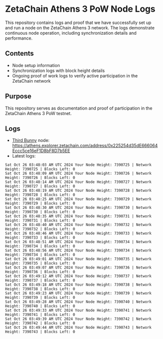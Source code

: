 # ZetaChain Athens 3 PoW Node Logs
This repository contains logs and proof that we have successfully set up and run a node on the ZetaChain Athens 3 network. The logs demonstrate continuous node operation, including synchronization details and performance.

## Contents
- Node setup information
- Synchronization logs with block height details
- Ongoing proof of work logs to verify active participation in the ZetaChain network

## Purpose
This repository serves as documentation and proof of participation in the ZetaChain Athens 3 PoW testnet.

## Logs

- [Third Bunny](https://thirdbunny.xyz/) node: https://athens.explorer.zetachain.com/address/0x225254d35dE666064Eccc5ce16eF1D8bF8D7b5EE
- Latest logs:
```
Sat Oct 26 03:48:03 AM UTC 2024 Your Node Height: 7390725 | Network Height: 7390725 | Blocks Left: 0
Sat Oct 26 03:48:09 AM UTC 2024 Your Node Height: 7390726 | Network Height: 7390726 | Blocks Left: 0
Sat Oct 26 03:48:14 AM UTC 2024 Your Node Height: 7390727 | Network Height: 7390727 | Blocks Left: 0
Sat Oct 26 03:48:19 AM UTC 2024 Your Node Height: 7390728 | Network Height: 7390728 | Blocks Left: 0
Sat Oct 26 03:48:25 AM UTC 2024 Your Node Height: 7390729 | Network Height: 7390729 | Blocks Left: 0
Sat Oct 26 03:48:30 AM UTC 2024 Your Node Height: 7390730 | Network Height: 7390730 | Blocks Left: 0
Sat Oct 26 03:48:35 AM UTC 2024 Your Node Height: 7390731 | Network Height: 7390731 | Blocks Left: 0
Sat Oct 26 03:48:40 AM UTC 2024 Your Node Height: 7390732 | Network Height: 7390732 | Blocks Left: 0
Sat Oct 26 03:48:46 AM UTC 2024 Your Node Height: 7390733 | Network Height: 7390733 | Blocks Left: 0
Sat Oct 26 03:48:51 AM UTC 2024 Your Node Height: 7390734 | Network Height: 7390734 | Blocks Left: 0
Sat Oct 26 03:48:56 AM UTC 2024 Your Node Height: 7390734 | Network Height: 7390734 | Blocks Left: 0
Sat Oct 26 03:49:01 AM UTC 2024 Your Node Height: 7390735 | Network Height: 7390735 | Blocks Left: 0
Sat Oct 26 03:49:07 AM UTC 2024 Your Node Height: 7390736 | Network Height: 7390736 | Blocks Left: 0
Sat Oct 26 03:49:12 AM UTC 2024 Your Node Height: 7390737 | Network Height: 7390737 | Blocks Left: 0
Sat Oct 26 03:49:18 AM UTC 2024 Your Node Height: 7390738 | Network Height: 7390738 | Blocks Left: 0
Sat Oct 26 03:49:23 AM UTC 2024 Your Node Height: 7390739 | Network Height: 7390739 | Blocks Left: 0
Sat Oct 26 03:49:28 AM UTC 2024 Your Node Height: 7390740 | Network Height: 7390740 | Blocks Left: 0
Sat Oct 26 03:49:33 AM UTC 2024 Your Node Height: 7390741 | Network Height: 7390741 | Blocks Left: 0
Sat Oct 26 03:49:39 AM UTC 2024 Your Node Height: 7390742 | Network Height: 7390742 | Blocks Left: 0
Sat Oct 26 03:49:44 AM UTC 2024 Your Node Height: 7390743 | Network Height: 7390743 | Blocks Left: 0
```
